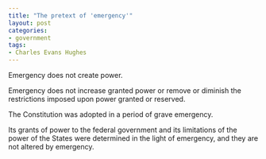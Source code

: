 ```yaml
---
title: "The pretext of 'emergency'"
layout: post
categories:
- government
tags:
- Charles Evans Hughes
---
```


Emergency does not create power.

Emergency does not increase granted power or remove or diminish the restrictions imposed upon power granted or reserved.

The Constitution was adopted in a period of grave emergency.

Its grants of power to the federal government and its limitations of the power of the States were determined in the light of emergency, and they are not altered by emergency.